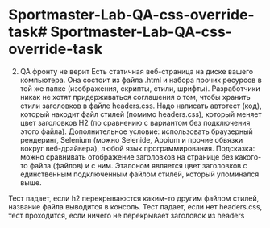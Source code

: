 # Sportmaster-Lab-QA-css-override-task# Sportmaster-Lab-QA-css-override-task
2. QA фронту не верит 
Есть статичная веб-страница на диске вашего компьютера. Она состоит из файла .html и набора 
прочих ресурсов в той же папке (изображения, скрипты, стили, шрифты). Разработчики никак не 
хотят придерживаться соглашения о том, чтобы хранить стили заголовков в файле headers.css.
Надо написать автотест (код), который находит файл стилей (помимо headers.css), который меняет 
цвет заголовков H2 (по сравнению с вариантом без подключения этого файла).
Дополнительное условие: использовать браузерный рендеринг, Selenium (можно Selenide, Appium 
и прочие обвязки вокруг веб-драйвера), любой язык программирования. 
Подсказка: можно сравнивать отображение заголовков на странице без какого-то файла (файлов) 
и с ним. Эталоном является цвет заголовков с единственным подключенным файлом стилей, 
который упоминался выше. 

Тест падает, если h2 перекрываюстся каким-то другим файлом стилей, название файла выводится в консоль. 
Тест падает, если нет headers.css, тест проходится, если ничего не перекрывает заголовок из headers
